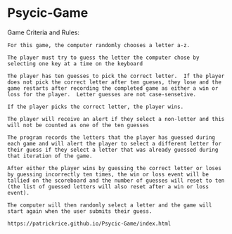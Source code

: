 # Psycic-Game
Game Criteria and Rules:

    For this game, the computer randomly chooses a letter a-z.
    
    The player must try to guess the letter the computer chose by selecting one key at a time on the keyboard
    
    The player has ten guesses to pick the correct letter.  If the player does not pick the correct letter after ten gueses, they lose and the game restarts after recording the completed game as either a win or loss for the player.  Letter guesses are not case-sensetive.
    
    If the player picks the correct letter, the player wins.
    
    The player will receive an alert if they select a non-letter and this will not be counted as one of the ten guesses
    
    The program records the letters that the player has guessed during each game and will alert the player to select a different letter for their guess if they select a letter that was already guessed during that iteration of the game.
    
    After either the player wins by guessing the correct letter or loses by guessing incorrectly ten times, the win or loss event will be tallied on the scoreboard and the number of guesses will reset to ten (the list of guessed letters will also reset after a win or loss event).  
    
    The computer will then randomly select a letter and the game will start again when the user submits their guess.
    
    https://patrickrice.github.io/Psycic-Game/index.html
